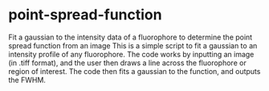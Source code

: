 # point-spread-function
Fit a gaussian to the intensity data of a fluorophore to determine the point spread function from an image
This is a simple script to fit a gaussian to an intensity profile of any fluorophore. The code works by inputting an image (in .tiff format), and the user then draws a line across the fluorophore or region of interest. The code then fits a gaussian to the function, and outputs the FWHM. 
